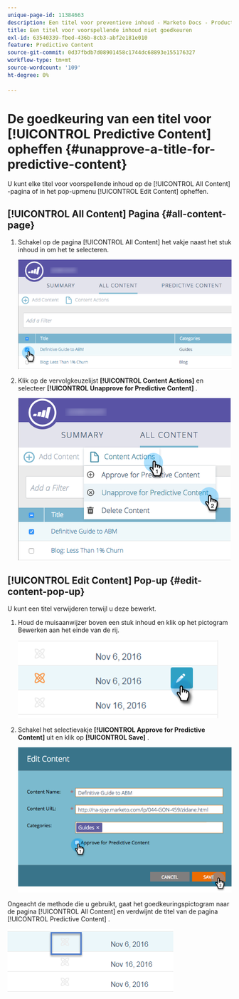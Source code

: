 ```yaml
---
unique-page-id: 11384663
description: Een titel voor preventieve inhoud - Marketo Docs - Productdocumentatie niet goedkeuren
title: Een titel voor voorspellende inhoud niet goedkeuren
exl-id: 63540339-fbed-436b-8cb3-abf2e181e010
feature: Predictive Content
source-git-commit: 0d37fbdb7d08901458c1744dc68893e155176327
workflow-type: tm+mt
source-wordcount: '109'
ht-degree: 0%

---
```


# De goedkeuring van een titel voor [!UICONTROL Predictive Content] opheffen {#unapprove-a-title-for-predictive-content}

U kunt elke titel voor voorspellende inhoud op de [!UICONTROL All Content] -pagina of in het pop-upmenu [!UICONTROL Edit Content] opheffen.

## [!UICONTROL All Content] Pagina {#all-content-page}

1. Schakel op de pagina [!UICONTROL All Content] het vakje naast het stuk inhoud in om het te selecteren.

   ![](assets/image2017-10-3-9-3a18-3a38.png)

1. Klik op de vervolgkeuzelijst **[!UICONTROL Content Actions]** en selecteer **[!UICONTROL Unapprove for Predictive Content]** .

   ![](assets/image2017-10-3-9-3a19-3a20.png)

## [!UICONTROL Edit Content] Pop-up {#edit-content-pop-up}

U kunt een titel verwijderen terwijl u deze bewerkt.

1. Houd de muisaanwijzer boven een stuk inhoud en klik op het pictogram Bewerken aan het einde van de rij.

   ![](assets/click-icon-hand.png)

1. Schakel het selectievakje **[!UICONTROL Approve for Predictive Content]** uit en klik op **[!UICONTROL Save]** .

   ![](assets/image2017-10-3-9-3a20-3a17.png)

Ongeacht de methode die u gebruikt, gaat het goedkeuringspictogram naar de pagina [!UICONTROL All Content] en verdwijnt de titel van de pagina [!UICONTROL Predictive Content] .

![](assets/unapprove-content-no-icon.png)
